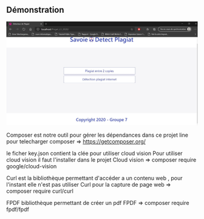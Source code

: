 ## Démonstration 

[![capture page acceuil](index.jpg)](http://www.youtube.com/watch?v=VIDEO-ID)



Composer est notre outil pour gérer les dépendances dans ce projet
line pour telecharger composer   => https://getcomposer.org/


le ficher key.json contient la clée pour utiliser cloud vision
Pour utiliser cloud vision il faut l'installer dans le projet
 Cloud vision    =>   composer require google/cloud-vision


Curl est la bibliothèque permettant d'accéder a un contenu web  ,
pour l'instant elle n'est pas utiliser
Curl pour la capture de page web  =>  composer require curl/curl


FPDF bibliothèque permettant de créer un pdf
FPDF    =>    composer require fpdf/fpdf





